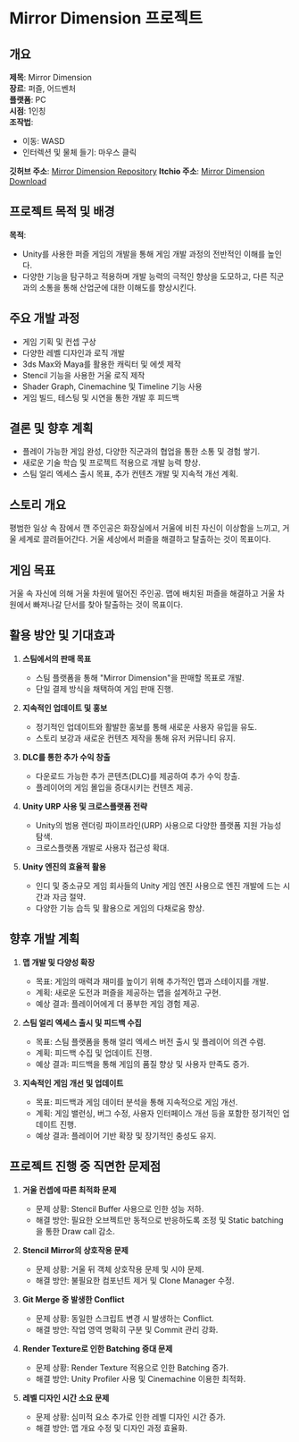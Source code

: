 # Mirror Dimension 프로젝트

## 개요

**제목**: Mirror Dimension  
**장르**: 퍼즐, 어드벤처  
**플랫폼**: PC  
**시점**: 1인칭  
**조작법**:  
- 이동: WASD  
- 인터렉션 및 물체 들기: 마우스 클릭  

**깃허브 주소**: [Mirror Dimension Repository](https://github.com/ovthemoon/MirrorDimension)
**Itchio 주소**: [Mirror Dimension Download](https://ovthemoon.itch.io/mirror-dimension)

## 프로젝트 목적 및 배경

**목적**:  
- Unity를 사용한 퍼즐 게임의 개발을 통해 게임 개발 과정의 전반적인 이해를 높인다.
- 다양한 기능을 탐구하고 적용하며 개발 능력의 극적인 향상을 도모하고, 다른 직군과의 소통을 통해 산업군에 대한 이해도를 향상시킨다.

## 주요 개발 과정

- 게임 기획 및 컨셉 구상
- 다양한 레벨 디자인과 로직 개발
- 3ds Max와 Maya를 활용한 캐릭터 및 에셋 제작
- Stencil 기능을 사용한 거울 로직 제작
- Shader Graph, Cinemachine 및 Timeline 기능 사용
- 게임 빌드, 테스팅 및 시연을 통한 개발 후 피드백

## 결론 및 향후 계획

- 플레이 가능한 게임 완성, 다양한 직군과의 협업을 통한 소통 및 경험 쌓기.
- 새로운 기술 학습 및 프로젝트 적용으로 개발 능력 향상.
- 스팀 얼리 엑세스 출시 목표, 추가 컨텐츠 개발 및 지속적 개선 계획.

## 스토리 개요

평범한 일상 속 잠에서 깬 주인공은 화장실에서 거울에 비친 자신이 이상함을 느끼고, 거울 세계로 끌려들어간다. 거울 세상에서 퍼즐을 해결하고 탈출하는 것이 목표이다.

## 게임 목표

거울 속 자신에 의해 거울 차원에 떨어진 주인공. 맵에 배치된 퍼즐을 해결하고 거울 차원에서 빠져나갈 단서를 찾아 탈출하는 것이 목표이다.


## 활용 방안 및 기대효과

1. **스팀에서의 판매 목표**  
   - 스팀 플랫폼을 통해 "Mirror Dimension"을 판매할 목표로 개발.
   - 단일 결제 방식을 채택하여 게임 판매 진행.

2. **지속적인 업데이트 및 홍보**  
   - 정기적인 업데이트와 활발한 홍보를 통해 새로운 사용자 유입을 유도.
   - 스토리 보강과 새로운 컨텐츠 제작을 통해 유저 커뮤니티 유지.

3. **DLC를 통한 추가 수익 창출**  
   - 다운로드 가능한 추가 콘텐츠(DLC)를 제공하여 추가 수익 창출.
   - 플레이어의 게임 몰입을 증대시키는 컨텐츠 제공.

4. **Unity URP 사용 및 크로스플랫폼 전략**  
   - Unity의 범용 렌더링 파이프라인(URP) 사용으로 다양한 플랫폼 지원 가능성 탐색.
   - 크로스플랫폼 개발로 사용자 접근성 확대.

5. **Unity 엔진의 효율적 활용**  
   - 인디 및 중소규모 게임 회사들의 Unity 게임 엔진 사용으로 엔진 개발에 드는 시간과 자금 절약.
   - 다양한 기능 습득 및 활용으로 게임의 다채로움 향상.

## 향후 개발 계획

1. **맵 개발 및 다양성 확장**  
   - 목표: 게임의 매력과 재미를 높이기 위해 추가적인 맵과 스테이지를 개발.
   - 계획: 새로운 도전과 퍼즐을 제공하는 맵을 설계하고 구현.
   - 예상 결과: 플레이어에게 더 풍부한 게임 경험 제공.

2. **스팀 얼리 엑세스 출시 및 피드백 수집**  
   - 목표: 스팀 플랫폼을 통해 얼리 엑세스 버전 출시 및 플레이어 의견 수렴.
   - 계획: 피드백 수집 및 업데이트 진행.
   - 예상 결과: 피드백을 통해 게임의 품질 향상 및 사용자 만족도 증가.

3. **지속적인 게임 개선 및 업데이트**  
   - 목표: 피드백과 게임 데이터 분석을 통해 지속적으로 게임 개선.
   - 계획: 게임 밸런싱, 버그 수정, 사용자 인터페이스 개선 등을 포함한 정기적인 업데이트 진행.
   - 예상 결과: 플레이어 기반 확장 및 장기적인 충성도 유지.

## 프로젝트 진행 중 직면한 문제점

1. **거울 컨셉에 따른 최적화 문제**  
   - 문제 상황: Stencil Buffer 사용으로 인한 성능 저하.
   - 해결 방안: 필요한 오브젝트만 동적으로 반응하도록 조정 및 Static batching을 통한 Draw call 감소.

2. **Stencil Mirror의 상호작용 문제**  
   - 문제 상황: 거울 뒤 객체 상호작용 문제 및 시야 문제.
   - 해결 방안: 불필요한 컴포넌트 제거 및 Clone Manager 수정.

3. **Git Merge 중 발생한 Conflict**  
   - 문제 상황: 동일한 스크립트 변경 시 발생하는 Conflict.
   - 해결 방안: 작업 영역 명확히 구분 및 Commit 관리 강화.

4. **Render Texture로 인한 Batching 증대 문제**  
   - 문제 상황: Render Texture 적용으로 인한 Batching 증가.
   - 해결 방안: Unity Profiler 사용 및 Cinemachine 이용한 최적화.

5. **레벨 디자인 시간 소요 문제**  
   - 문제 상황: 심미적 요소 추가로 인한 레벨 디자인 시간 증가.
   - 해결 방안: 맵 개요 수정 및 디자인 과정 효율화.
